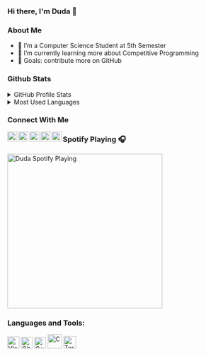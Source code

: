 ### Hi there, I'm Duda 👋


### About Me

- 🔭 I’m a Computer Science Student at 5th Semester
- 🌱 I’m currently learning more about Competitive Programming
- 🥅 Goals: contribute more on GitHub


### Github Stats
<details>
<summary>GitHub Profile Stats</summary>
<img align="center" alt="GitHub Stats" src="https://github-readme-stats.vercel.app/api?username=dudaholandah&show_icons=true"  />
</details>

<details>
<summary>Most Used Languages</summary>
<img align="center" alt="Most Used Languages" src="https://github-readme-stats.vercel.app/api/top-langs/?username=dudaholandah&layout=compact"/>
</details>  

### Connect With Me

[<img align="left" alt="dudaholandah | LinkedIn" width="22px" src="https://cdn.jsdelivr.net/npm/simple-icons@v3/icons/linkedin.svg" />][linkedin]
[<img align="left" alt="dudaholandah | Gmail" width="22px" src="https://cdn.jsdelivr.net/npm/simple-icons@3.13.0/icons/gmail.svg" />][gmail]
[<img align="left" alt="dudaholandah | Twitter" width="22px" src="https://cdn.jsdelivr.net/npm/simple-icons@v3/icons/twitter.svg" />][twitter]
[<img align="left" alt="dudaholandah | Instagram" width="22px" src="https://cdn.jsdelivr.net/npm/simple-icons@v3/icons/instagram.svg" />][instagram]
[<img align="left" alt="dudaholandah | Steam" width="22px" src="https://cdn.jsdelivr.net/npm/simple-icons@3.13.0/icons/steam.svg" />][steam]



### Spotify Playing 🎧

[<img src="https://now-playing-codestackr.vercel.app/api/spotify-playing" alt="Duda Spotify Playing" width="350" />](https://open.spotify.com/user/kbunrghgtja0rwcs60d5b7lka)

### Languages and Tools:


<img src="https://upload.wikimedia.org/wikipedia/commons/9/9a/Visual_Studio_Code_1.35_icon.svg" width="27px" alt="Visual Studio Code" />
    
<img src="https://upload.wikimedia.org/wikipedia/commons/9/91/Octicons-mark-github.svg" width="26px" alt="GitHub" />
    
<img src="https://upload.wikimedia.org/wikipedia/commons/1/18/ISO_C%2B%2B_Logo.svg" width="26px" alt="C++" />

<img src="https://upload.wikimedia.org/wikipedia/commons/archive/3/35/20190417225046%21The_C_Programming_Language_logo.svg" width="32px" alt="C" />

<img src="https://upload.wikimedia.org/wikipedia/commons/6/6f/Octicons-terminal.svg" width="28px" alt="Terminal" />
    



<!-- links-->

[linkedin]: https://www.linkedin.com/in/maria-eduarda-machado-de-holanda-4496a6202/
[gmail]: mailto:duda.mholanda@gmail.com
[twitter]: https://twitter.com/dudaholandah
[instagram]: https://www.instagram.com/dudaholandah/
[steam]: https://steamcommunity.com/id/dudaholandah/


